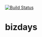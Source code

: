 [![Build Status](https://travis-ci.org/olejnikk/bizdays.svg?branch=master)](https://travis-ci.org/olejnikk/bizdays)

bizdays
=======
